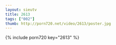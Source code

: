 ```yaml
--- 
layout: sieutv
title: 2613
tags: ["002"]
thumb: http://porn720.net/video/2613/poster.jpg
---
```

{% include porn720 key="2613" %} 
